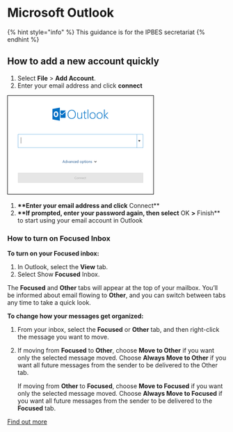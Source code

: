 # Microsoft Outlook

{% hint style="info" %}
This guidance is for the IPBES secretariat
{% endhint %}

## How to add a new account quickly

1. Select **File** > **Add Account**.
2. Enter your email address and click **connect**

![](<../.gitbook/assets/image (17) (1) (3) (1) (1) (1).png>)

1. **\*\*Enter your email address and click** Connect\*\*
2. **\*\*If prompted, enter your password again, then select** OK **>** Finish\*\* to start using your email account in Outlook

### How to turn on Focused Inbox

**To turn on your Focused inbox:**

1. In Outlook, select the **View** tab.
2. Select Show **Focused** Inbox.

The **Focused** and **Other** tabs will appear at the top of your mailbox. You’ll be informed about email flowing to **Other**, and you can switch between tabs any time to take a quick look.

**To change how your messages get organized:**

1. From your inbox, select the **Focused** or **Other** tab, and then right-click the message you want to move.
2.  If moving from **Focused** to **Other**, choose **Move to Other** if you want only the selected message moved. Choose **Always Move to Other** if you want all future messages from the sender to be delivered to the Other tab.

    If moving from **Other** to **Focused**, choose **Move to Focused** if you want only the selected message moved. Choose **Always Move to Focused** if you want all future messages from the sender to be delivered to the **Focused** tab.

[Find out more](https://support.office.com/en-us/article/focused-inbox-for-outlook-f445ad7f-02f4-4294-a82e-71d8964e3978)
